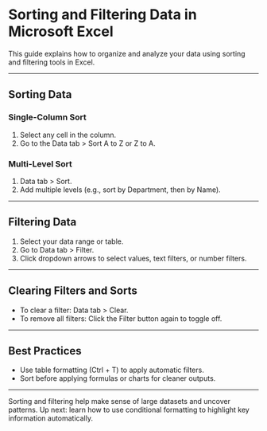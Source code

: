 # Sorting and Filtering Data in Microsoft Excel

This guide explains how to organize and analyze your data using sorting and filtering tools in Excel.

---

## Sorting Data

### Single-Column Sort

1. Select any cell in the column.
2. Go to the Data tab > Sort A to Z or Z to A.

### Multi-Level Sort

1. Data tab > Sort.
2. Add multiple levels (e.g., sort by Department, then by Name).

---

## Filtering Data

1. Select your data range or table.
2. Go to Data tab > Filter.
3. Click dropdown arrows to select values, text filters, or number filters.

---

## Clearing Filters and Sorts

- To clear a filter: Data tab > Clear.
- To remove all filters: Click the Filter button again to toggle off.

---

## Best Practices

- Use table formatting (Ctrl + T) to apply automatic filters.
- Sort before applying formulas or charts for cleaner outputs.

---

Sorting and filtering help make sense of large datasets and uncover patterns. Up next: learn how to use conditional formatting to highlight key information automatically.
